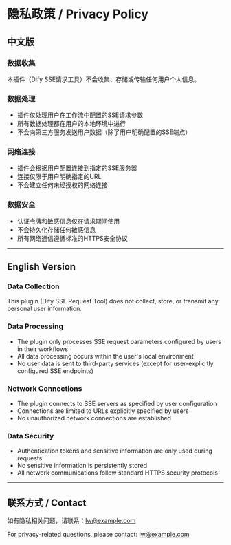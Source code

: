 # 隐私政策 / Privacy Policy

## 中文版

### 数据收集
本插件（Dify SSE请求工具）不会收集、存储或传输任何用户个人信息。

### 数据处理
- 插件仅处理用户在工作流中配置的SSE请求参数
- 所有数据处理都在用户的本地环境中进行
- 不会向第三方服务发送用户数据（除了用户明确配置的SSE端点）

### 网络连接
- 插件会根据用户配置连接到指定的SSE服务器
- 连接仅限于用户明确指定的URL
- 不会建立任何未经授权的网络连接

### 数据安全
- 认证令牌和敏感信息仅在请求期间使用
- 不会持久化存储任何敏感信息
- 所有网络通信遵循标准的HTTPS安全协议

---

## English Version

### Data Collection
This plugin (Dify SSE Request Tool) does not collect, store, or transmit any personal user information.

### Data Processing
- The plugin only processes SSE request parameters configured by users in their workflows
- All data processing occurs within the user's local environment
- No user data is sent to third-party services (except for user-explicitly configured SSE endpoints)

### Network Connections
- The plugin connects to SSE servers as specified by user configuration
- Connections are limited to URLs explicitly specified by users
- No unauthorized network connections are established

### Data Security
- Authentication tokens and sensitive information are only used during requests
- No sensitive information is persistently stored
- All network communications follow standard HTTPS security protocols

---

## 联系方式 / Contact

如有隐私相关问题，请联系：lw@example.com

For privacy-related questions, please contact: lw@example.com